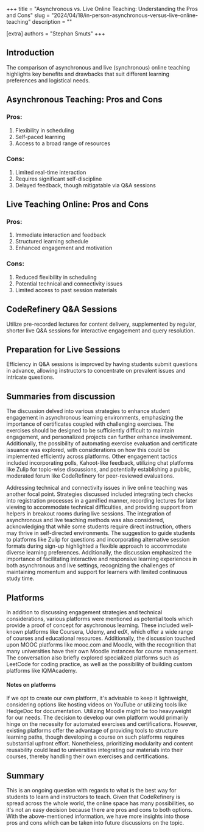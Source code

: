 +++
title = "Asynchronous vs. Live Online Teaching: Understanding the Pros and Cons"
slug = "2024/04/18/in-person-asynchronous-versus-live-online-teaching"
description = ""

[extra]
authors = "Stephan Smuts"
+++

## Introduction

The comparison of asynchronous and live (synchronous) online teaching highlights key benefits and drawbacks that suit different learning preferences and logistical needs.

## Asynchronous Teaching: Pros and Cons

### Pros:

1. Flexibility in scheduling
2. Self-paced learning
3. Access to a broad range of resources

### Cons:

1. Limited real-time interaction
2. Requires significant self-discipline
3. Delayed feedback, though mitigatable via Q&A sessions

## Live Teaching Online: Pros and Cons

### Pros:

1. Immediate interaction and feedback
2. Structured learning schedule
3. Enhanced engagement and motivation

### Cons:

1. Reduced flexibility in scheduling
2. Potential technical and connectivity issues
3. Limited access to past session materials

## CodeRefinery Q&A Sessions

Utilize pre-recorded lectures for content delivery, supplemented by regular, shorter live Q&A sessions for interactive engagement and query resolution.

## Preparation for Live Sessions

Efficiency in Q&A sessions is improved by having students submit questions in advance, allowing instructors to concentrate on prevalent issues and intricate questions.

## Summaries from discussion
The discussion delved into various strategies to enhance student engagement in asynchronous learning environments, emphasizing the importance of certificates coupled with challenging exercises. The exercises should be designed to be sufficiently difficult to maintain engagement, and personalized projects can further enhance involvement. Additionally, the possibility of automating exercise evaluation and certificate issuance was explored, with considerations on how this could be implemented efficiently across platforms. Other engagement tactics included incorporating polls, Kahoot-like feedback, utilizing chat platforms like Zulip for topic-wise discussions, and potentially establishing a public, moderated forum like CodeRefinery for peer-reviewed evaluations.

Addressing technical and connectivity issues in live online teaching was another focal point. Strategies discussed included integrating tech checks into registration processes in a gamified manner, recording lectures for later viewing to accommodate technical difficulties, and providing support from helpers in breakout rooms during live sessions. The integration of asynchronous and live teaching methods was also considered, acknowledging that while some students require direct instruction, others may thrive in self-directed environments. The suggestion to guide students to platforms like Zulip for questions and incorporating alternative session formats during sign-up highlighted a flexible approach to accommodate diverse learning preferences. Additionally, the discussion emphasized the importance of facilitating interactive and responsive learning experiences in both asynchronous and live settings, recognizing the challenges of maintaining momentum and support for learners with limited continuous study time.


## Platforms
In addition to discussing engagement strategies and technical considerations, various platforms were mentioned as potential tools which provide a proof of concept for asychronous learning. These included well-known platforms like Coursera, Udemy, and edX, which offer a wide range of courses and educational resources. Additionally, the discussion touched upon MOOC platforms like mooc.com and Moodle, with the recognition that many universities have their own Moodle instances for course management. The conversation also briefly explored specialized platforms such as LeetCode for coding practice, as well as the possibility of building custom platforms like IQMAcademy.

#### Notes on platforms
If we opt to create our own platform, it's advisable to keep it lightweight, considering options like hosting videos on YouTube or utilizing tools like HedgeDoc for documentation. Utilizing Moodle might be too heavyweight for our needs. The decision to develop our own platform would primarily hinge on the necessity for automated exercises and certifications. However, existing platforms offer the advantage of providing tools to structure learning paths, though developing a course on such platforms requires substantial upfront effort. Nonetheless, prioritizing modularity and content reusability could lead to universities integrating our materials into their courses, thereby handling their own exercises and certifications.

## Summary
This is an ongoing question with regards to what is the best way for students to learn and instructors to teach. Given that CodeRefinery is spread across the whole world, the online space has many possibilities, so it's not an easy decision because there are pros and cons to both options. With the above-mentioned information, we have more insights into those pros and cons which can be taken into future discussions on the topic.
